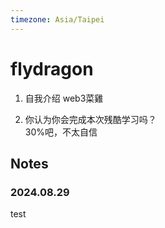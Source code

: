 ```yaml
---
timezone: Asia/Taipei
---
```


# flydragon

1. 自我介绍
web3菜雞

3. 你认为你会完成本次残酷学习吗？  
30%吧，不太自信

## Notes

<!-- Content_START -->

### 2024.08.29
test

<!-- Content_END -->
